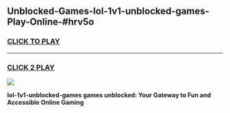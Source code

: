 
## Unblocked-Games-lol-1v1-unblocked-games-Play-Online-#hrv5o
<h3>
<a href="https://premium.freeplayer.one?title=lol-1v1-unblocked-games&ref=27F">CLICK TO PLAY</a></h3>
<hr>

<h3>
<a href="https://premium.freeplayer.one?title=lol-1v1-unblocked-games&ref=27F">CLICK 2 PLAY</a>
  
</h3>

<a href="https://premium.freeplayer.one?title=lol-1v1-unblocked-games&ref=27F"><img src="https://clearcache.store/games.png"></a>


**lol-1v1-unblocked-games games unblocked: Your Gateway to Fun and Accessible Online Gaming**
